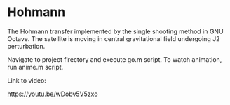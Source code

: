 # Hohmann
The Hohmann transfer implemented by the single shooting method in GNU Octave. The satellite is moving in central gravitational field undergoing J2 perturbation.

Navigate to project firectory and execute go.m script. To watch animation, run anime.m script.

Link to video:

https://youtu.be/wDobv5V5zxo
